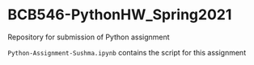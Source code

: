 # BCB546-PythonHW_Spring2021
Repository for submission of Python assignment

`Python-Assignment-Sushma.ipynb` contains the script for this assignment
